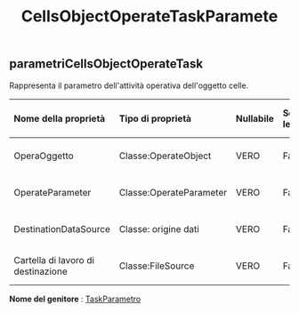 ﻿---
title: CellsObjectOperateTaskParamete
second_title: Aspose.Cells Cloud Documen
type: docs
url: /it/specification/model/cellsobjectoperatetaskparameter/
description: "Aspose.Cells Specifica del modello cloud: CellsObjectOperateTaskParameter. Gestisci facilmente Excel e altri documenti di fogli di calcolo con funzionalità come apertura, generazione, modifica, divisione, unione, confronto e conversione"
kwords: Excel, Office, Foglio di calcolo, Cloud REST API, CellsObjectOperateTaskParameter
weight: 50
---
## **parametriCellsObjectOperateTask**

 Rappresenta il parametro dell'attività operativa dell'oggetto celle.

| Nome della proprietà| Tipo di proprietà| Nullabile| Sola lettura| Valore di default| Descrizione|
|:- |:- |:- |:- |:- |:- |
| OperaOggetto| Classe:OperateObject| VERO| Falso|| Rappresenta il funzionamento dell'oggetto.|
| OperateParameter| Classe:OperateParameter| VERO| Falso||Rappresenta il parametro operativo.|
| DestinationDataSource| Classe: origine dati| VERO| Falso|| Rappresenta l'origine dati di destinazione.|
| Cartella di lavoro di destinazione| Classe:FileSource| VERO| Falso|| Rappresenta l'origine dati di destinazione.|

**Nome del genitore** : [TaskParametro](/specification/model/taskparameter)

